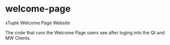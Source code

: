 # welcome-page
xTuple Welcome Page Website

The code that runs the Welcome Page users see after loging into the Qt and MW Clients.
